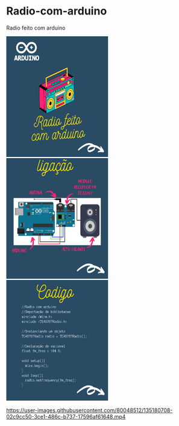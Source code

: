 # Radio-com-arduino
Radio feito com arduino 

<img src="https://github.com/joaoryan/Radio-com-arduino/blob/main/1.png" width="270px" height="320px" /><img src="https://github.com/joaoryan/Radio-com-arduino/blob/main/2.png" width="270px" height="320px"/><img src="https://github.com/joaoryan/Radio-com-arduino/blob/main/3.png" width="270px" height="320px"/>



https://user-images.githubusercontent.com/80048512/135180708-02c9cc50-3ce1-486c-b737-17596af61648.mp4
